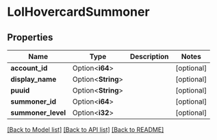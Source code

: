 # LolHovercardSummoner

## Properties

Name | Type | Description | Notes
------------ | ------------- | ------------- | -------------
**account_id** | Option<**i64**> |  | [optional]
**display_name** | Option<**String**> |  | [optional]
**puuid** | Option<**String**> |  | [optional]
**summoner_id** | Option<**i64**> |  | [optional]
**summoner_level** | Option<**i32**> |  | [optional]

[[Back to Model list]](../README.md#documentation-for-models) [[Back to API list]](../README.md#documentation-for-api-endpoints) [[Back to README]](../README.md)



